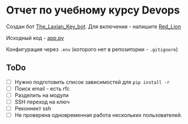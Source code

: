 # Отчет по учебному курсу Devops

Создан бот [The_Laxian_Key_bot](https://t.me/The_Laxian_Key_bot). Для включения - напишите [Red_Lion](https://t.me/red_lion)

Исходный код - [app.py](bot_image/app/main.py)

Конфигурация через `.env` (которого нет в репозитории - `.gitignore`)

## ToDo

- [ ] Нужно подготовить список зависимостей для `pip install -r`
- [ ] Поиск email - есть rfc
- [ ] Разделить на модули
- [ ] SSH переход на ключ
- [ ] Реконнект ssh
- [ ] Не проверена одновременная работа нескольких пользователей.